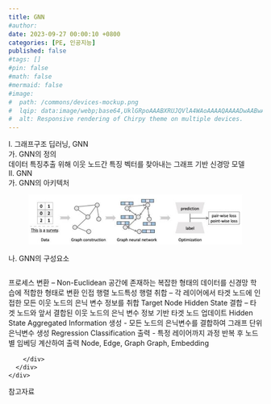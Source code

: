 ```yaml
---
title: GNN
#author: 
date: 2023-09-27 00:00:10 +0800
categories: [PE, 인공지능]
published: false
#tags: []
#pin: false
#math: false
#mermaid: false
#image:
#  path: /commons/devices-mockup.png
#  lqip: data:image/webp;base64,UklGRpoAAABXRUJQVlA4WAoAAAAQAAAADwAABwAAQUxQSDIAAAARL0AmbZurmr57yyIiqE8oiG0bejIYEQTgqiDA9vqnsUSI6H+oAERp2HZ65qP/VIAWAFZQOCBCAAAA8AEAnQEqEAAIAAVAfCWkAALp8sF8rgRgAP7o9FDvMCkMde9PK7euH5M1m6VWoDXf2FkP3BqV0ZYbO6NA/VFIAAAA
#  alt: Responsive rendering of Chirpy theme on multiple devices.
---
```


<div class="post-wrap">
  <div class="para">
    <div class="para-title">
      I. 그래프구조 딥러닝, GNN
    </div>
    <div class="para-cntnt">
      <div class="para">
        <div class="para-title">
          가. GNN의 정의
        </div>
        <div class="para-cntnt">
            데이터 특징추출 위해 이웃 노드간 특징 벡터를 찾아내는 그래프 기반 신경망 모델
        </div>
      </div>
    </div>
  </div>
  
  <div class="para">
    <div class="para-title">
      II. GNN
    </div>
    <div class="para-cntnt">
      <div class="para">
        <div class="para-title">
          가. GNN의 아키텍처
        </div>
        <div class="para-cntnt">
          <figure class="post-figure">
            <img src="/assets/img/posts/GNN.png" alt="GNN">
<!--            <figcaption>Source: Unveiling the Metaverse: Exploring Emerging Trends, Multifaceted Perspectives, and Future Challenges</figcaption>-->
          </figure>
        </div>
      </div>
      <div class="para">
        <div class="para-title">
          나. GNN의 구성요소
        </div>
        <div class="para-cntnt">
          <table class="post-table">
          </table>
          프로세스
  변환 – Non-Euclidean 공간에 존재하는 복잡한 형태의 데이터를 신경망 학습에 적합한 형태로 변환
    인접 행렬 
    노드특성 행렬       
  취합 – 각 레이어에서 타겟 노드에 인접한 모든 이웃 노드의 은닉 변수 정보를 취합
    Target Node
    Hidden State
  결합 – 타겟 노드와 앞서 결합된 이웃 노드의 은닉 변수 정보 기반 타겟 노드 업데이트
    Hidden State
    Aggregated Information     
  생성 - 모든 노드의 은닉변수를 결합하여 그래프 단위 은닉변수 생성
    Regression
    Classification 
  출력 - 특정 레이어까지 과정 반복 후 노드 별 임베딩 계산하여 출력
    Node, Edge, Graph
    Graph, Embedding

        </div>
      </div>
    </div>
  </div>

  <div class="refr-wrap">
    <div class="refr-title">
        참고자료
    </div>
    <ol class="refr-list">
    <!--    <li>(나현식, 최대선) <a target="_blank" href="https://scienceon.kisti.re.kr/commons/util/originalView.do?cn=JAKO202225948430499&oCn=JAKO202225948430499&dbt=JAKO&journal=NJOU00291864">메타버스 보안 위협 요소 및 대응 방안 검토</a></li>-->
    <!--    <li>(M. Uddin, S. Manickam, H. Ullah, M. Obaidat and A. Dandoush) <a target="_blank" href="https://ieeexplore.ieee.org/abstract/document/10138386">Unveiling the Metaverse: Exploring Emerging Trends, Multifaceted Perspectives, and Future Challenges</a></li>-->
    </ol>
  </div>
</div>
